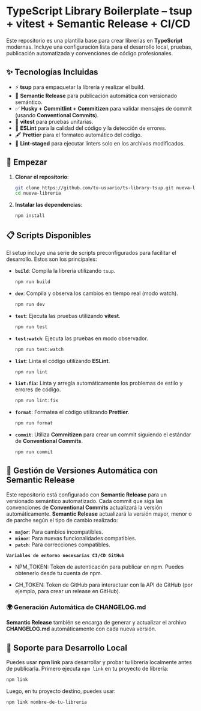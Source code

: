 # TypeScript Library Boilerplate – tsup + vitest + Semantic Release + CI/CD

Este repositorio es una plantilla base para crear librerías en **TypeScript** modernas. Incluye una configuración lista para el desarrollo local, pruebas, publicación automatizada y convenciones de código profesionales.

## ✨ Tecnologías Incluidas

- ⚡️ **tsup** para empaquetar la librería y realizar el build.
- 🧠 **Semantic Release** para publicación automática con versionado semántico.
- ✅ **Husky + Commitlint + Commitizen** para validar mensajes de commit (usando **Conventional Commits**).
- 📝 **vitest** para pruebas unitarias.
- 🎨 **ESLint** para la calidad del código y la detección de errores.
- 🖋️ **Prettier** para el formateo automático del código.
- 🔗 **Lint-staged** para ejecutar linters solo en los archivos modificados.

## 🚀 Empezar

1. **Clonar el repositorio**:

    ```bash
    git clone https://github.com/tu-usuario/ts-library-tsup.git nueva-libreria
    cd nueva-libreria
    ```

2. **Instalar las dependencias**:

    ```bash
    npm install
    ```

## 📋 Scripts Disponibles

El setup incluye una serie de scripts preconfigurados para facilitar el desarrollo. Estos son los principales:

- **`build`**: Compila la librería utilizando `tsup`.
    ```bash
    npm run build
    ```

- **`dev`**: Compila y observa los cambios en tiempo real (modo watch).
    ```bash
    npm run dev
    ```

- **`test`**: Ejecuta las pruebas utilizando **vitest**.
    ```bash
    npm run test
    ```

- **`test:watch`**: Ejecuta las pruebas en modo observador.
    ```bash
    npm run test:watch
    ```

- **`lint`**: Linta el código utilizando **ESLint**.
    ```bash
    npm run lint
    ```

- **`lint:fix`**: Linta y arregla automáticamente los problemas de estilo y errores de código.
    ```bash
    npm run lint:fix
    ```

- **`format`**: Formatea el código utilizando **Prettier**.
    ```bash
    npm run format
    ```

- **`commit`**: Utiliza **Commitizen** para crear un commit siguiendo el estándar de **Conventional Commits**.
    ```bash
    npm run commit
    ```

## 🔑 Gestión de Versiones Automática con Semantic Release

Este repositorio está configurado con **Semantic Release** para un versionado semántico automatizado. Cada commit que siga las convenciones de **Conventional Commits** actualizará la versión automáticamente. **Semantic Release** actualizará la versión mayor, menor o de parche según el tipo de cambio realizado:

- **`major`**: Para cambios incompatibles.
- **`minor`**: Para nuevas funcionalidades compatibles.
- **`patch`**: Para correcciones compatibles.

**`Variables de entorno necesarias CI/CD GitHub`**

- NPM_TOKEN: Token de autenticación para publicar en npm. Puedes obtenerlo desde tu cuenta de npm.

- GH_TOKEN: Token de GitHub para interactuar con la API de GitHub (por ejemplo, para crear un release en GitHub).

### 🌍 Generación Automática de CHANGELOG.md

**Semantic Release** también se encarga de generar y actualizar el archivo **CHANGELOG.md** automáticamente con cada nueva versión.

## 🔗 Soporte para Desarrollo Local

Puedes usar **npm link** para desarrollar y probar tu librería localmente antes de publicarla. Primero ejecuta `npm link` en tu proyecto de librería:

```bash
npm link
```
Luego, en tu proyecto destino, puedes usar:

```bash
npm link nombre-de-tu-libreria
```
